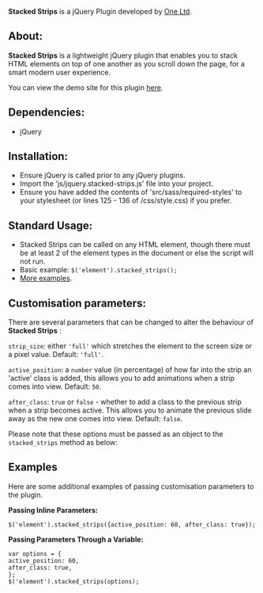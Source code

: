 **Stacked Strips** is a jQuery Plugin developed by [One Ltd](http://oneltd.co.uk).

## About:
**Stacked Strips** is a lightweight jQuery plugin that enables you to stack HTML elements on top of one another as you scroll down the page, for a smart modern user experience.

You can view the demo site for this plugin [here](http://oneltd-dev.co.uk/stacked-strips).

## Dependencies:
- jQuery

## Installation:
- Ensure jQuery is called prior to any jQuery plugins.
- Import the 'js/jquery.stacked-strips.js' file into your project.
- Ensure you have added the contents of 'src/sass/required-styles' to your stylesheet (or lines 125 - 136 of /css/style.css) if you prefer.

## Standard Usage:
- Stacked Strips can be called on any HTML element, though there must be at least 2 of the element types in the document or else the script will not run.
- Basic example: `$('element').stacked_strips();`
- [More examples](#examples).

## Customisation parameters:
There are several parameters that can be changed to alter the behaviour of **Stacked Strips** :

`strip_size`: either `'full'` which stretches the element to the screen size or a pixel value. Default: `'full'`.

`active_position`: a `number` value (in percentage) of how far into the strip an 'active' class is added, this allows you to add animations when a strip comes into view. Default: `50`.

`after_class`: `true` or `false` - whether to add a class to the previous strip when a strip becomes active. This allows you to animate the previous slide away as the new one comes into view. Default: `false`.

Please note that these options must be passed as an object to the `stacked_strips` method as below:

## Examples
Here are some additional examples of passing customisation parameters to the plugin.

**Passing Inline Parameters:**
```
$('element').stacked_strips({active_position: 60, after_class: true});
```

**Passing Parameters Through a Variable:**
```
var options = {
active_position: 60,
after_class: true,
}; 
$('element').stacked_strips(options);
```

